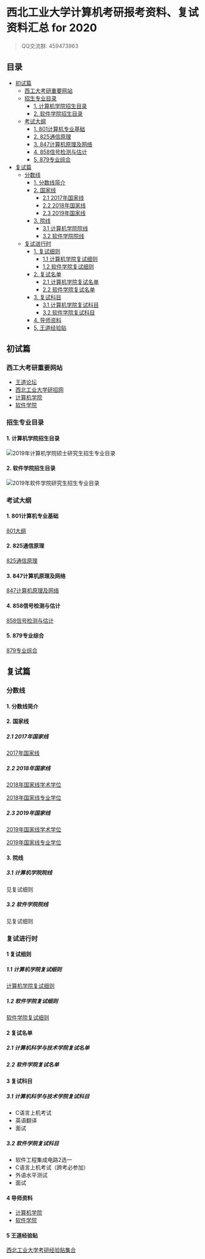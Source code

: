 # 西北工业大学计算机考研报考资料、复试资料汇总 for 2020
>QQ交流群: 459473963

## 目录
* [初试篇](#初试篇)
   * [西工大考研重要网站](#西工大考研重要网站)
   * [招生专业目录](#招生专业目录)
       * [1. 计算机学院招生目录](#1-计算机学院招生目录)
       * [2. 软件学院招生目录](#2-软件学院招生目录)
    * [考试大纲](#考试大纲)
       * [1. 801计算机专业基础](#1-801计算机专业基础)
       * [2. 825通信原理](#2-825通信原理)
       * [3. 847计算机原理及网络](#3-847计算机原理及网络)
       * [4. 858信号检测与估计](#4-858信号检测与估计)
       * [5. 879专业综合](#5-879专业综合)
* [复试篇](#复试篇)
   * [分数线](#分数线)
       * [1. 分数线简介](#1-分数线简介)
       * [2. 国家线](#2-国家线)
            * [2.1 2017年国家线](#21-2017年国家线)
            * [2.2 2018年国家线](#22-2018年国家线)
            * [2.3 2019年国家线](#23-2019年国家线)
       * [3. 院线](#3-院线)
            * [3.1 计算机学院院线](#31-计算机学院院线)
            * [3.2 软件学院院线](#32-软件学院院线)
   * [复试进行时](#复试进行时)
       * [1. 复试细则](#1-复试细则)
            * [1.1 计算机学院复试细则](#11-计算机学院复试细则)
            * [1.2 软件学院复试细则](#12-软件学院复试细则)
       * [2. 复试名单](#2-复试名单)
            * [2.1 计算机学院复试名单](#21-计算机学院复试名单)
            * [2.2 软件学院复试名单](#22-软件学院复试名单)
       * [3. 复试科目](#3-复试科目)
            * [3.1 计算机学院复试科目](#31-计算机学院复试科目)
            * [3.2 软件学院复试科目](#32-软件学院复试科目)
       * [4. 导师资料](#4-导师资料)
       * [5. 王道经验贴](#5-王道经验贴)

## 初试篇
### 西工大考研重要网站
- [王道论坛](http://www.cskaoyan.com/forum-109-1.html)
- [西北工业大学研招网](http://yzb.nwpu.edu.cn)
- [计算机学院](http://jsj.nwpu.edu.cn/)
- [软件学院](http://rjwdz.nwpu.edu.cn/)

### 招生专业目录
#### 1. 计算机学院招生目录
![2019年计算机学院硕士研究生招生专业目录](./西北工业大学/初试/2019计算机学院招生目录.jpg)

#### 2. 软件学院招生目录
![2019年软件学院研究生招生专业目录](./西北工业大学/初试/2019软件学院招生目录.jpg)

### 考试大纲
#### 1. 801计算机专业基础
[801大纲](./西北工业大学/初试/801大纲.docx)

#### 2. 825通信原理
[825通信原理](./西北工业大学/初试/825大纲.docx)

#### 3. 847计算机原理及网络
[847计算机原理及网络](./西北工业大学/初试/847大纲.docx)

#### 4. 858信号检测与估计
[858信号检测与估计](./西北工业大学/初试/858大纲.docx)

#### 5. 879专业综合
[879专业综合](./西北工业大学/初试/879大纲.docx)

## 复试篇
### 分数线
#### 1. 分数线简介

#### 2. 国家线
##### 2.1 2017年国家线
[2017年国家线](https://yz.chsi.com.cn/kyzx/kydt/201703/20170315/1591016940.html)

##### 2.2 2018年国家线
[2018年国家线学术学位](https://yz.chsi.com.cn/kyzx/kp/201803/20180316/1670298651.html)

[2018年国家线专业学位](https://yz.chsi.com.cn/kyzx/kp/201803/20180316/1670298653.html)

##### 2.3 2019年国家线
[2019年国家线学术学位](https://yz.chsi.com.cn/kyzx/kp/201903/20190315/1772265280.html)

[2019年国家线专业学位](https://yz.chsi.com.cn/kyzx/kp/201903/20190315/1772265285.html)

#### 3. 院线
##### 3.1 计算机学院院线
见复试细则

##### 3.2 软件学院院线
见复试细则

### 复试进行时
#### 1 复试细则
##### 1.1 计算机学院复试细则
[计算机学院复试细则](./西北工业大学/复试/计算机学院硕士研究生复试工作方案.doc)

##### 1.2 软件学院复试细则
[软件学院复试细则](./西北工业大学/复试/软件与微电子学院2019年研究生复试方案.doc)


#### 2 复试名单
##### 2.1 计算机科学与技术学院复试名单

##### 2.2 软件学院复试名单

#### 3 复试科目
##### 3.1 计算机科学与技术学院复试科目

* C语言上机考试
* 英语翻译
* 面试

##### 3.2 软件学院复试科目
* 软件工程集成电路2选一
* C语言上机考试（跨考必参加）
* 外语水平测试
* 面试

#### 4 导师资料
* [计算机学院](http://jsj.nwpu.edu.cn)
* [软件学院](http://rjwdz.nwpu.edu.cn)

#### 5 王道经验贴
[西北工业大学考研经验贴集合](http://www.cskaoyan.com/thread-655074-1-1.html)